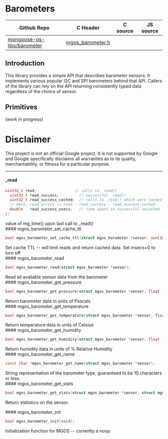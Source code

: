 # Barometers
| Github Repo | C Header | C source  | JS source |
| ----------- | -------- | --------  | ----------------- |
| [mongoose-os-libs/barometer](https://github.com/mongoose-os-libs/barometer) | [mgos_barometer.h](https://github.com/mongoose-os-libs/barometer/tree/master/include/mgos_barometer.h) | &nbsp;  | &nbsp;         |



## Introduction
This library provides a simple API that describes barometer sensors. It
implements various popular I2C and SPI barometers behind that API. Callers of
the library can rely on the API returning consistently typed data regardless of
the choice of sensor.

## Primitives

(work in progress)

# Disclaimer

This project is not an official Google project. It is not supported by Google
and Google specifically disclaims all warranties as to its quality,
merchantability, or fitness for a particular purpose.


 ----- 
#### _read

```c
uint32_t read;                 // calls to _read()
  uint32_t read_success;         // successful _read()
  uint32_t read_success_cached;  // calls to _read() which were cached
  // Note: read_errors := read - read_success - read_success_cached
  double   read_success_usecs;   // time spent in successful uncached _read()
};
```
<div class="apidescr">
value of mg_time() upon last call to _read()
</div>
#### mgos_barometer_set_cache_ttl

```c
bool mgos_barometer_set_cache_ttl(struct mgos_barometer *sensor, uint16_t msecs);
```
<div class="apidescr">
 Set cache TTL -- will limit reads and return cached data. Set msecs=0 to turn off 
</div>
#### mgos_barometer_read

```c
bool mgos_barometer_read(struct mgos_barometer *sensor);
```
<div class="apidescr">
 Read all available sensor data from the barometer 
</div>
#### mgos_barometer_get_pressure

```c
bool mgos_barometer_get_pressure(struct mgos_barometer *sensor, float *p);
```
<div class="apidescr">
 Return barometer data in units of Pascals 
</div>
#### mgos_barometer_get_temperature

```c
bool mgos_barometer_get_temperature(struct mgos_barometer *sensor, float *t);
```
<div class="apidescr">
 Return temperature data in units of Celsius 
</div>
#### mgos_barometer_get_humidity

```c
bool mgos_barometer_get_humidity(struct mgos_barometer *sensor, float *h);
```
<div class="apidescr">
 Return humidity data in units of % Relative Humidity 
</div>
#### mgos_barometer_get_name

```c
const char *mgos_barometer_get_name(struct mgos_barometer *sensor);
```
<div class="apidescr">
 String representation of the barometer type, guaranteed to be 10 characters or less. 
</div>
#### mgos_barometer_get_stats

```c
bool mgos_barometer_get_stats(struct mgos_barometer *sensor, struct mgos_barometer_stats *stats);
```
<div class="apidescr">

Return statistics on the sensor.
 
</div>
#### mgos_barometer_init

```c
bool mgos_barometer_init(void);
```
<div class="apidescr">

Initialization function for MGOS -- currently a noop.
 
</div>
